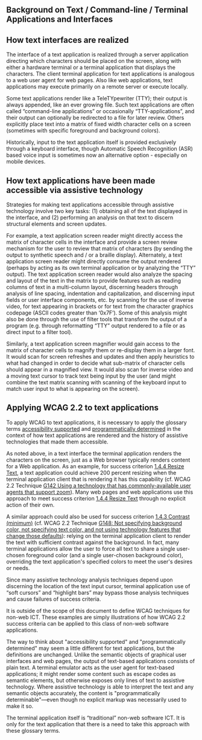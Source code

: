 Background on Text / Command-line / Terminal Applications and Interfaces
------------------------------------------------------------------------

How text interfaces are realized
--------------------------------

The interface of a text application is realized through a server application directing which characters should be placed on the screen, along with either a hardware terminal or a terminal application that displays the characters. The client terminal application for text applications is analogous to a web user agent for web pages. Also like web applications, text applications may execute primarily on a remote server or execute locally.

Some text applications render like a TeleTYpewriter (TTY); their output is always appended, like an ever growing file. Such text applications are often called “command-line applications” or occasionally “TTY-applications”, and their output can optionally be redirected to a file for later review. Others explicitly place text into a matrix of fixed width character cells on a screen (sometimes with specific foreground and background colors).

Historically, input to the text application itself is provided exclusively through a keyboard interface, though Automatic Speech Recognition (ASR) based voice input is sometimes now an alternative option - especially on mobile devices.

How text applications have been made accessible via assistive technology
------------------------------------------------------------------------

Strategies for making text applications accessible through assistive technology involve two key tasks: (1) obtaining all of the text displayed in the interface, and (2) performing an analysis on that text to discern structural elements and screen updates.

For example, a text application screen reader might directly access the matrix of character cells in the interface and provide a screen review mechanism for the user to review that matrix of characters (by sending the output to synthetic speech and / or a braille display). Alternately, a text application screen reader might directly consume the output rendered (perhaps by acting as its own terminal application or by analyzing the “TTY” output). The text application screen reader would also analyze the spacing and layout of the text in the matrix to provide features such as reading columns of text in a multi-column layout, discerning headers through analysis of line spacing, indentation and capitalization, and discerning input fields or user interface components, etc. by scanning for the use of inverse video, for text appearing in brackets or for text from the character graphics codepage (ASCII codes greater than ‘0x7F’). Some of this analysis might also be done through the use of filter tools that transform the output of a program (e.g. through reformatting “TTY” output rendered to a file or as direct input to a filter tool).

Similarly, a text application screen magnifier would gain access to the matrix of character cells to magnify them or re-display them in a larger font. It would scan for screen refreshes and updates and then apply heuristics to what had changed in order to decide what sub-matrix of character cells should appear in a magnified view. It would also scan for inverse video and a moving text cursor to track text being input by the user (and might combine the text matrix scanning with scanning of the keyboard input to match user input to what is appearing on the screen).

Applying WCAG 2.2 to text applications
--------------------------------------

To apply WCAG to text applications, it is necessary to apply the glossary terms [accessibility supported](#dfn-accessibility-supported) and [programmatically determined](#dfn-programmatically-determined) in the context of how text applications are rendered and the history of assistive technologies that made them accessible.

As noted above, in a text interface the terminal application renders the characters on the screen, just as a Web browser typically renders content for a Web application. As an example, for success criterion [1.4.4 Resize Text](http://www.w3.org/TR/WCAG22/#resize-text), a text application could achieve 200 percent resizing when the terminal application client that is rendering it has this capability (cf. WCAG 2.2 Technique [G142 Using a technology that has commonly-available user agents that support zoom](http://www.w3.org/WAI/WCAG22/Techniques/general/G142)). Many web pages and web applications use this approach to meet success criterion [1.4.4 Resize Text](http://www.w3.org/TR/WCAG22/#resize-text) through no explicit action of their own.

A similar approach could also be used for success criterion [1.4.3 Contrast (minimum)](http://www.w3.org/TR/WCAG22/#contrast-minimum) (cf. WCAG 2.2 Technique [G148: Not specifying background color, not specifying text color, and not using technology features that change those defaults](http://www.w3.org/WAI/WCAG22/Techniques/general/G148)): relying on the terminal application client to render the text with sufficient contrast against the background. In fact, many terminal applications allow the user to force all text to share a single user-chosen foreground color (and a single user-chosen background color), overriding the text application's specified colors to meet the user's desires or needs.

Since many assistive technology analysis techniques depend upon discerning the location of the text input cursor, terminal application use of “soft cursors” and “highlight bars” may bypass those analysis techniques and cause failures of success criteria.

<div class="note">It is outside of the scope of this document to define WCAG techniques for non-web ICT. These examples are simply illustrations of how WCAG 2.2 success criteria can be applied to this class of non-web software applications.</div>

The way to think about "accessibility supported" and "programmatically determined" may seem a little different for text applications, but the definitions are unchanged. Unlike the semantic objects of graphical user interfaces and web pages, the output of text-based applications consists of plain text. A terminal emulator acts as the user agent for text-based applications; it might render some content such as escape codes as semantic elements, but otherwise exposes only lines of text to assistive technology. Where assistive technology is able to interpret the text and any semantic objects accurately, the content is "programmatically determinable"—even though no explicit markup was necessarily used to make it so.

<div class="note">The terminal application itself is “traditional” non-web software ICT. It is only for the text application that there is a need to take this approach with these glossary terms.</div>
